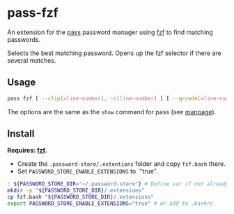 # pass-fzf
An extension for the [pass] password manager using [fzf] to find matching passwords.

Selects the best matching password. Opens up the fzf selector if there are several matches.

## Usage

```sh
pass fzf [ --clip[=line-number], -c[line-number] ] [ --qrcode[=line-number], -q[line-number] ] fuzzy-pass-name
```
The options are the same as the `show` command for pass (see [manpage](https://git.zx2c4.com/password-store/about/)).

## Install

**Requires: [fzf].**

- Create the `.password-store/.extentions` folder and copy `fzf.bash` there.
- Set `PASSWORD_STORE_ENABLE_EXTENSIONS` to `"true".

```sh
: ${PASSWORD_STORE_DIR="~/.password-store"} # Define var if not already defined
mkdir -p "${PASSWORD_STORE_DIR}/.extensions"
cp fzf.bash "${PASSWORD_STORE_DIR}/.extensions"
export PASSWORD_STORE_ENABLE_EXTENSIONS="true" # or add to .bashrc
```

[pass]: https://www.passwordstore.org/
[fzf]: https://github.com/junegunn/fzf
